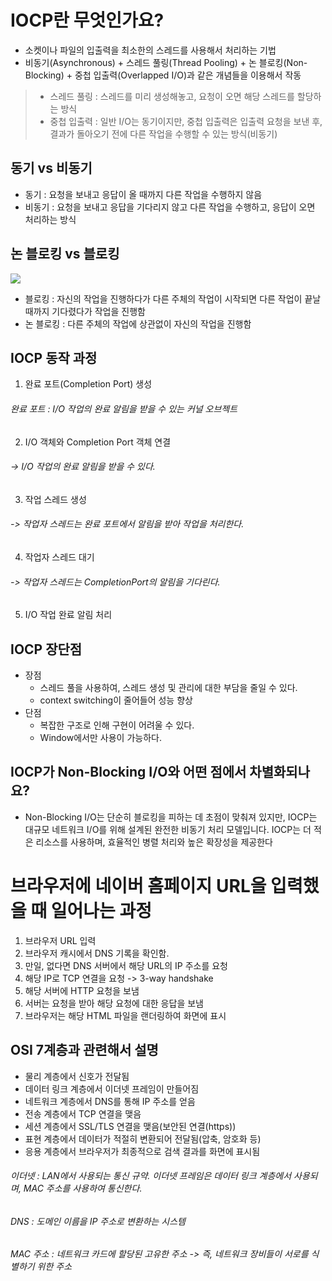 # IOCP란 무엇인가요?
- 소켓이나 파일의 입출력을 최소한의 스레드를 사용해서 처리하는 기법
- 비동기(Asynchronous) + 스레드 풀링(Thread Pooling) + 논 블로킹(Non-Blocking) + 중첩 입출력(Overlapped I/O)과 같은 개념들을 이용해서 작동

> - 스레드 풀링 : 스레드를 미리 생성해놓고, 요청이 오면 해당 스레드를 할당하는 방식
> - 중첩 입출력 : 일반 I/O는 동기이지만, 중첩 입출력은 입출력 요청을 보낸 후, 결과가 돌아오기 전에 다른 작업을 수행할 수 있는 방식(비동기)

## 동기 vs 비동기
- 동기 : 요청을 보내고 응답이 올 때까지 다른 작업을 수행하지 않음
- 비동기 : 요청을 보내고 응답을 기다리지 않고 다른 작업을 수행하고, 응답이 오면 처리하는 방식

## 논 블로킹 vs 블로킹
<img src="https://img1.daumcdn.net/thumb/R1280x0/?scode=mtistory2&fname=https%3A%2F%2Fblog.kakaocdn.net%2Fdn%2FbtMmr2%2FbtsDT4bS9hg%2FSjTgdEDhHz8jcMGUm7WEO0%2Fimg.png">

- 블로킹 : 자신의 작업을 진행하다가 다른 주체의 작업이 시작되면 다른 작업이 끝날 때까지 기다렸다가 작업을 진행함
- 논 블로킹 : 다른 주체의 작업에 상관없이 자신의 작업을 진행함

## IOCP 동작 과정
1. 완료 포트(Completion Port) 생성
###### 완료 포트 : I/O 작업의 완료 알림을 받을 수 있는 커널 오브젝트
2. I/O 객체와 Completion Port 객체 연결
###### -> I/O 작업의 완료 알림을 받을 수 있다.
3. 작업 스레드 생성
###### -> 작업자 스레드는 완료 포트에서 알림을 받아 작업을 처리한다.
4. 작업자 스레드 대기
###### -> 작업자 스레드는 CompletionPort의 알림을 기다린다.
5. I/O 작업 완료 알림 처리

## IOCP 장단점
- 장점
  - 스레드 풀을 사용하여, 스레드 생성 및 관리에 대한 부담을 줄일 수 있다.
  - context switching이 줄어들어 성능 향상
- 단점
  - 복잡한 구조로 인해 구현이 어려울 수 있다.
  - Window에서만 사용이 가능하다.

## IOCP가 Non-Blocking I/O와 어떤 점에서 차별화되나요?
- Non-Blocking I/O는 단순히 블로킹을 피하는 데 초점이 맞춰져 있지만, IOCP는 대규모 네트워크 I/O를 위해 설계된 완전한 비동기 처리 모델입니다. IOCP는 더 적은 리소스를 사용하며, 효율적인 병렬 처리와 높은 확장성을 제공한다
# 브라우저에 네이버 홈페이지 URL을 입력했을 때 일어나는 과정
1. 브라우저 URL 입력
2. 브라우저 캐시에서 DNS 기록을 확인함.
3. 만일, 없다면 DNS 서버에서 해당 URL의 IP 주소를 요청
4. 해당 IP로 TCP 연결을 요청 -> 3-way handshake
5. 해당 서버에 HTTP 요청을 보냄 
6. 서버는 요청을 받아 해당 요청에 대한 응답을 보냄 
7. 브라우저는 해당 HTML 파일을 랜더링하여 화면에 표시

## OSI 7계층과 관련해서 설명
- 물리 계층에서 신호가 전달됨
- 데이터 링크 계층에서 이더넷 프레임이 만들어짐
- 네트워크 계층에서 DNS를 통해 IP 주소를 얻음
- 전송 계층에서 TCP 연결을 맺음
- 세션 계층에서 SSL/TLS 연결을 맺음(보안된 연결(https))
- 표현 계층에서 데이터가 적절히 변환되어 전달됨(압축, 암호화 등)
- 응용 계층에서 브라우저가 최종적으로 검색 결과를 화면에 표시됨

###### 이더넷 : LAN에서 사용되는 통신 규약. 이더넷 프레임은 데이터 링크 계층에서 사용되며, MAC 주소를 사용하여 통신한다.
###### DNS : 도메인 이름을 IP 주소로 변환하는 시스템
###### MAC 주소 : 네트워크 카드에 할당된 고유한 주소 -> 즉, 네트워크 장비들이 서로를 식별하기 위한 주소
